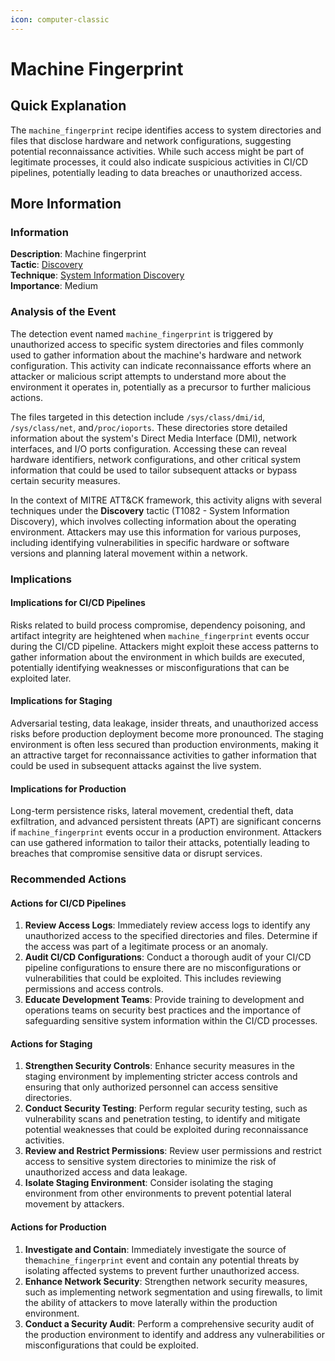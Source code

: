 ```yaml
---
icon: computer-classic
---
```


# Machine Fingerprint

## Quick Explanation

The `machine_fingerprint` recipe identifies access to system directories and files that disclose hardware and network configurations, suggesting potential reconnaissance activities. While such access might be part of legitimate processes, it could also indicate suspicious activities in CI/CD pipelines, potentially leading to data breaches or unauthorized access.

## More Information

### Information

**Description**: Machine fingerprint\
**Tactic**: [Discovery](https://jibril.garnet.ai/mitre/mitre/ta0007)\
**Technique**: [System Information Discovery](https://jibril.garnet.ai/mitre/mitre/ta0007/t1082)\
**Importance**: Medium

### Analysis of the Event

The detection event named `machine_fingerprint` is triggered by unauthorized access to specific system directories and files commonly used to gather information about the machine's hardware and network configuration. This activity can indicate reconnaissance efforts where an attacker or malicious script attempts to understand more about the environment it operates in, potentially as a precursor to further malicious actions.

The files targeted in this detection include `/sys/class/dmi/id`, `/sys/class/net`, and`/proc/ioports`. These directories store detailed information about the system's Direct Media Interface (DMI), network interfaces, and I/O ports configuration. Accessing these can reveal hardware identifiers, network configurations, and other critical system information that could be used to tailor subsequent attacks or bypass certain security measures.

In the context of MITRE ATT\&CK framework, this activity aligns with several techniques under the **Discovery** tactic (T1082 - System Information Discovery), which involves collecting information about the operating environment. Attackers may use this information for various purposes, including identifying vulnerabilities in specific hardware or software versions and planning lateral movement within a network.

### Implications

#### Implications for CI/CD Pipelines

Risks related to build process compromise, dependency poisoning, and artifact integrity are heightened when `machine_fingerprint` events occur during the CI/CD pipeline. Attackers might exploit these access patterns to gather information about the environment in which builds are executed, potentially identifying weaknesses or misconfigurations that can be exploited later.

#### Implications for Staging

Adversarial testing, data leakage, insider threats, and unauthorized access risks before production deployment become more pronounced. The staging environment is often less secured than production environments, making it an attractive target for reconnaissance activities to gather information that could be used in subsequent attacks against the live system.

#### Implications for Production

Long-term persistence risks, lateral movement, credential theft, data exfiltration, and advanced persistent threats (APT) are significant concerns if `machine_fingerprint` events occur in a production environment. Attackers can use gathered information to tailor their attacks, potentially leading to breaches that compromise sensitive data or disrupt services.

### Recommended Actions

#### Actions for CI/CD Pipelines

1. **Review Access Logs**: Immediately review access logs to identify any unauthorized access to the specified directories and files. Determine if the access was part of a legitimate process or an anomaly.
2. **Audit CI/CD Configurations**: Conduct a thorough audit of your CI/CD pipeline configurations to ensure there are no misconfigurations or vulnerabilities that could be exploited. This includes reviewing permissions and access controls.
3. **Educate Development Teams**: Provide training to development and operations teams on security best practices and the importance of safeguarding sensitive system information within the CI/CD processes.

#### Actions for Staging

1. **Strengthen Security Controls**: Enhance security measures in the staging environment by implementing stricter access controls and ensuring that only authorized personnel can access sensitive directories.
2. **Conduct Security Testing**: Perform regular security testing, such as vulnerability scans and penetration testing, to identify and mitigate potential weaknesses that could be exploited during reconnaissance activities.
3. **Review and Restrict Permissions**: Review user permissions and restrict access to sensitive system directories to minimize the risk of unauthorized access and data leakage.
4. **Isolate Staging Environment**: Consider isolating the staging environment from other environments to prevent potential lateral movement by attackers.

#### Actions for Production

1. **Investigate and Contain**: Immediately investigate the source of the`machine_fingerprint` event and contain any potential threats by isolating affected systems to prevent further unauthorized access.
2. **Enhance Network Security**: Strengthen network security measures, such as implementing network segmentation and using firewalls, to limit the ability of attackers to move laterally within the production environment.
3. **Conduct a Security Audit**: Perform a comprehensive security audit of the production environment to identify and address any vulnerabilities or misconfigurations that could be exploited.
